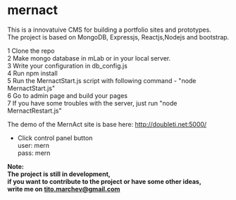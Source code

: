 # mernact
This is a innovatuive CMS for building a portfolio sites and prototypes. <br>
The project is based on MongoDB, Expressjs, Reactjs,Nodejs and bootstrap. <br>

1 Clone the repo <br>
2 Make mongo database in mLab or in your local server.  <br>
3 Write your configuration in db_config.js  <br>
4 Run npm install  <br>
5 Run the MernactStart.js script with following command - "node MernactStart.js"  <br>
6 Go to admin page and build your pages  <br>
7 If you have some troubles with the server, just run "node MernactRestart.js" <br>

The demo of the MernAct site is base here: http://doubleti.net:5000/
 - Click control panel button<br>
 user: mern<br>
 pass: mern<br>

<b>Note<b>:<br>
The project is still in development,<br>
if you want to contribute to the project or have some other ideas,<br>
write me on tito.marchev@gmail.com
